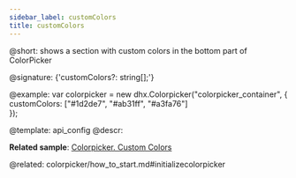 ```yaml
---
sidebar_label: customColors
title: customColors
---          
```


@short: shows a section with custom colors in the bottom part of ColorPicker

@signature: {'customColors?: string[];'}

@example: 
var colorpicker = new dhx.Colorpicker("colorpicker_container", {
	customColors: ["#1d2de7", "#ab31ff", "#a3fa76"]					
});

@template:	api_config
@descr: 

**Related sample**: [Colorpicker. Custom Colors](https://snippet.dhtmlx.com/zf88vxd1)

@related: colorpicker/how_to_start.md#initializecolorpicker
